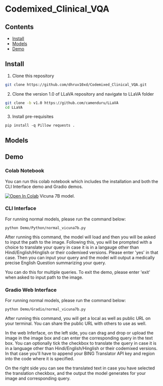 # Codemixed_Clinical_VQA
## Contents
- [Install](#Install)
- [Models](#Models)
- [Demo](#Demo)
  
## Install 
1. Clone this repository
```bash
git clone https://github.com/dhruv10xd/Codemixed_Clinical_VQA.git
```
2. Clone the version 1.0 of LLaVA repository and navigate to LLaVA folder
```bash
git clone -b v1.0 https://github.com/camenduru/LLaVA
cd LLaVA
```
3. Install pre-requisites
```shell
pip install -q Pillow requests .
```

## Models

## Demo

### Colab Notebook
You can run this colab notebook which includes the installation and both the CLI Interface demo and Gradio demos.

[![Open In Colab](https://colab.research.google.com/assets/colab-badge.svg)](https://colab.research.google.com/drive/1XVyr9n2KANAuA5wCkwfc0Az7d3jwIxnj?usp=sharing) Vicuna 7B model.


### CLI Interface
For running normal models, please run the command below:
```shell
python Demo/Python/normal_vicuna7b.py
```
After running this command, the model will load and then you will be asked to input the path to the image. Following this, you will be prompted with a choice to translate your query in case it is in a langauge other than Hindi/English/Hinglish or their codemixed versions. Please enter 'yes' in that case. Then you can input your query and the model will output a medically precise English Question summarizing your query. 

You can do this for multiple queries. To exit the demo, please enter 'exit' when asked to input path to the image. 
### Gradio Web Interface
For running normal models, please run the command below:
```shell
python Demo/Gradio/normal_vicuna7b.py
```
After running this command, you will get a local as well as public URL on your terminal. You can share the public URL with others to use as well. 

In the web Inferface, on the left side, you can drag and drop or upload the image in the image box and can enter the corresponding query in the text box. You can optionally tick the checkbox to translate the query in case it is in a language other than Hindi/English/Hinglish or their codemixed versions. In that case you'll have to append your BING Translator API key and region into the code where it is specified.

On the right side you can see the translated text in case you have selected the translation checkbox, and the output the model generates for your image and corresponding query.



